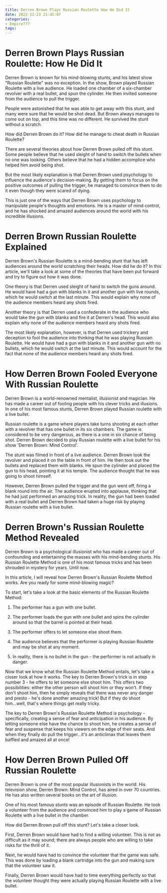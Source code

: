 ```yaml
---
title: Derren Brown Plays Russian Roulette How He Did It
date: 2022-12-23 21:45:07
categories:
- Empire777
tags:
---
```



#  Derren Brown Plays Russian Roulette: How He Did It

Derren Brown is known for his mind-blowing stunts, and his latest show "Russian Roulette" was no exception. In the show, Brown played Russian Roulette with a live audience. He loaded one chamber of a six-chamber revolver with a real bullet, and spun the cylinder. He then invited someone from the audience to pull the trigger.

People were astonished that he was able to get away with this stunt, and many were sure that he would be shot dead. But Brown always manages to come out on top, and this time was no different. He survived the stunt without a scratch.

How did Derren Brown do it? How did he manage to cheat death in Russian Roulette?

There are several theories about how Derren Brown pulled off this stunt. Some people believe that he used sleight of hand to switch the bullets when no one was looking. Others believe that he had a hidden accomplice who helped him avoid being shot.

But the most likely explanation is that Derren Brown used psychology to influence the audience's decision-making. By getting them to focus on the positive outcomes of pulling the trigger, he managed to convince them to do it even though they were scared of dying.

This is just one of the ways that Derren Brown uses psychology to manipulate people's thoughts and emotions. He is a master of mind control, and he has shocked and amazed audiences around the world with his incredible illusions.

#  Derren Brown Russian Roulette Explained

Derren Brown's Russian Roulette is a mind-bending stunt that has left audiences around the world scratching their heads. How did he do it? In this article, we'll take a look at some of the theories that have been put forward and try to figure out how it was done.

One theory is that Derren used sleight of hand to switch the guns around. He would have had a gun with blanks in it and another gun with live rounds, which he would switch at the last minute. This would explain why none of the audience members heard any shots fired.

Another theory is that Derren used a confederate in the audience who would take the gun with blanks and fire it at Derren's head. This would also explain why none of the audience members heard any shots fired.

The most likely explanation, however, is that Derren used trickery and deception to fool the audience into thinking that he was playing Russian Roulette. He would have had a gun with blanks in it and another gun with no bullets, which he would switch at the last minute. This would account for the fact that none of the audience members heard any shots fired.

#  How Derren Brown Fooled Everyone With Russian Roulette

Derren Brown is a world-renowned mentalist, illusionist and magician. He has made a career out of fooling people with his clever tricks and illusions. In one of his most famous stunts, Derren Brown played Russian roulette with a live bullet.

Russian roulette is a game where players take turns shooting at each other with a revolver that has one bullet in its six chambers. The game is considered to be very dangerous, as there is a one in six chance of being shot. Derren Brown decided to play Russian roulette with a live bullet for his show 'Derren Brown: Mind Control'.

The stunt was filmed in front of a live audience. Derren Brown took the revolver and placed it on the table in front of him. He then took out the bullets and replaced them with blanks. He spun the cylinder and placed the gun to his head, pointing it at his temple. The audience thought that he was going to shoot himself.

However, Derren Brown pulled the trigger and the gun went off, firing a blank round into the air. The audience erupted into applause, thinking that he had just performed an amazing trick. In reality, the gun had been loaded with a real bullet and Derren Brown had taken a huge risk by playing Russian roulette with a live bullet.

#  Derren Brown's Russian Roulette Method Revealed

Derren Brown is a psychological illusionist who has made a career out of confounding and entertaining the masses with his mind-bending stunts. His Russian Roulette Method is one of his most famous tricks and has been shrouded in mystery for years. Until now.

In this article, I will reveal how Derren Brown's Russian Roulette Method works. Are you ready for some mind-blowing magic?

To start, let's take a look at the basic elements of the Russian Roulette Method:

1) The performer has a gun with one bullet.

2) The performer loads the gun with one bullet and spins the cylinder around so that the barrel is pointed at their head.

3) The performer offers to let someone else shoot them.

4) The audience believes that the performer is playing Russian Roulette and may be shot at any moment.

5) In reality, there is no bullet in the gun - the performer is not actually in danger.

Now that we know what the Russian Roulette Method entails, let's take a closer look at how it works. The key to Derren Brown's trick is in step number 3 - he offers to let someone else shoot him. This offers two possibilities: either the other person will shoot him or they won't. If they don't shoot him, then he simply reveals that there was never any danger and presto - he's done another amazing trick! But if they do shoot him...well, that's where things get really tricky.



The key to Derren Brown's Russian Roulette Method is psychology - specifically, creating a sense of fear and anticipation in his audience. By letting someone else have the chance to shoot him, he creates a sense of fear and suspense that keeps his viewers on the edge of their seats. And when they finally do pull the trigger...it's an anticlimax that leaves them baffled and amazed all at once!

#  How Derren Brown Pulled Off Russian Roulette

Derren Brown is one of the most popular illusionists in the world. His television show, Derren Brown: Mind Control, has aired in over 70 countries. He has also written several books on the art of illusion.

One of his most famous stunts was an episode of Russian Roulette. He took a volunteer from the audience and convinced him to play a game of Russian Roulette with a live bullet in the chamber.

How did Derren Brown pull off this stunt? Let's take a closer look.

First, Derren Brown would have had to find a willing volunteer. This is not as difficult as it may sound; there are always people who are willing to take risks for the thrill of it.

Next, he would have had to convince the volunteer that the game was safe. This was done by loading a blank cartridge into the gun and making sure that the volunteer saw it.

Finally, Derren Brown would have had to time everything perfectly so that the volunteer thought they were actually playing Russian Roulette with a live bullet.